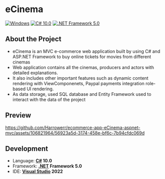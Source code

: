 # eCinema

[![Windows](https://img.shields.io/badge/Windows-blue?logo=windows)](https://github.com/topics/windows)
[![C# 10.0](https://img.shields.io/badge/C%23-10.0-blue?logo=c-sharp)](https://github.com/topics/csharp)
[![.NET Framework 5.0](https://img.shields.io/badge/.NET%20Framework-5.0-blue?logo=dot-net)](https://github.com/topics/dotnet)

## About the Project 
<ul>
    <li>eCinema is an MVC e-commerce web application built by using C# and ASP.NET Framework to buy online tickets for movies from different cinemas</li>
    <li>Web application contains all the cinemas, producers and actors with detailed explanations.</li>
    <li>It also includes other important features such as dynamic content rendering with ViewComponenets, Paypal payments integration role-based UI rendering.</li>
    <li>As data storage, used SQL database and Entity Framework used to interact with the data of the project</li>
</ul>

## Preview 

https://github.com/Harrowerr/ecommerce-app-eCinema-aspnet-mvc/assets/106821964/56923a5d-3174-458e-bf6c-7b94cfdc069d

## Development
- Language: **[C#](https://github.com/dotnet/csharplang) 10.0**
- Framework: **[.NET](https://github.com/dotnet) Framework 5.0**
- IDE: **[Visual Studio](https://github.com/microsoft) 2022**

